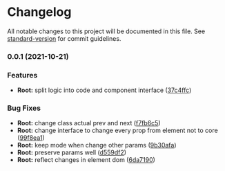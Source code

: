 # Changelog

All notable changes to this project will be documented in this file. See [standard-version](https://github.com/conventional-changelog/standard-version) for commit guidelines.

### 0.0.1 (2021-10-21)


### Features

* **Root:** split logic into code and component interface ([37c4ffc](https://github.com/kappys1/carousel-wc/commit/37c4ffcc85ce0a7e276122d6e2e33d9b9c450255))


### Bug Fixes

* **Root:** change class actual prev and next ([f7fb6c5](https://github.com/kappys1/carousel-wc/commit/f7fb6c53cb3ac40781fc49d59190fbe6b0bfb845))
* **Root:** change interface to change every prop from element not to core ([99f8ea1](https://github.com/kappys1/carousel-wc/commit/99f8ea1c96321c7ed2b042f467af79402b491fe9))
* **Root:** keep mode when change other params ([9b30afa](https://github.com/kappys1/carousel-wc/commit/9b30afac4307443d81b652d97fb9f0095ab91203))
* **Root:** preserve params well ([d559df2](https://github.com/kappys1/carousel-wc/commit/d559df2d4ff7cc2ce4a32944431359553433adcc))
* **Root:** reflect changes in element dom ([6da7190](https://github.com/kappys1/carousel-wc/commit/6da7190309b6f8d961a2bb6d05d7f37031088521))
